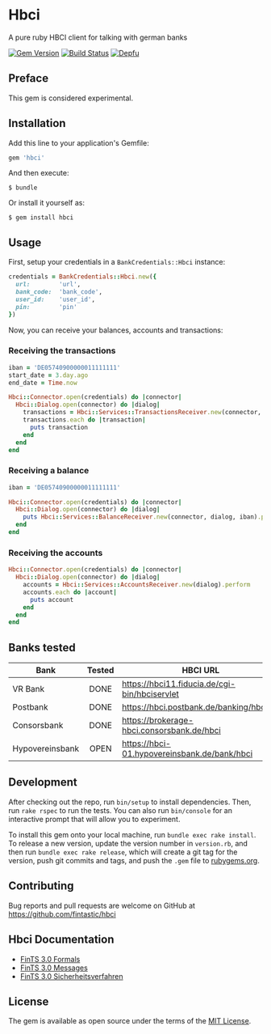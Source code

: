 # Hbci

A pure ruby HBCI client for talking with german banks

[![Gem Version](https://badge.fury.io/rb/hbci.svg)](https://badge.fury.io/rb/hbci)
[![Build Status](https://travis-ci.org/fintastic/hbci.svg?branch=master)](https://travis-ci.org/fintastic/hbci)
[![Depfu](https://badges.depfu.com/badges/9be5e8286939565cd257add25432b1a8/count.svg)](https://depfu.com/github/fintastic/hbci?project=Bundler)


## Preface

This gem is considered experimental.

## Installation

Add this line to your application's Gemfile:

```ruby
gem 'hbci'
```

And then execute:

    $ bundle

Or install it yourself as:

    $ gem install hbci

## Usage

First, setup your credentials in a `BankCredentials::Hbci` instance:
```ruby
credentials = BankCredentials::Hbci.new({
  url:        'url',
  bank_code:  'bank_code',
  user_id:    'user_id',
  pin:        'pin'
})
```

Now, you can receive your balances, accounts and transactions:

### Receiving the transactions

```ruby
iban = 'DE05740900000011111111'
start_date = 3.day.ago
end_date = Time.now

Hbci::Connector.open(credentials) do |connector|
  Hbci::Dialog.open(connector) do |dialog|
    transactions = Hbci::Services::TransactionsReceiver.new(connector, dialog, iban).perform(start_date, end_date)
    transactions.each do |transaction|
      puts transaction
    end
  end
end
```

### Receiving a balance

```ruby
iban = 'DE05740900000011111111'

Hbci::Connector.open(credentials) do |connector|
  Hbci::Dialog.open(connector) do |dialog|
    puts Hbci::Services::BalanceReceiver.new(connector, dialog, iban).perform
  end
end
```

### Receiving the accounts

```ruby
Hbci::Connector.open(credentials) do |connector|
  Hbci::Dialog.open(connector) do |dialog|
    accounts = Hbci::Services::AccountsReceiver.new(dialog).perform
    accounts.each do |account|
      puts account
    end
  end
end

```
## Banks tested 

| Bank            | Tested  | HBCI URL                                      |
| --------------- |:-------:| ----------------------------------------------|
| VR Bank         | DONE    | https://hbci11.fiducia.de/cgi-bin/hbciservlet |
| Postbank        | DONE    | https://hbci.postbank.de/banking/hbci.do      |
| Consorsbank     | DONE    | https://brokerage-hbci.consorsbank.de/hbci    |
| Hypovereinsbank | OPEN    | https://hbci-01.hypovereinsbank.de/bank/hbci  |                                             |

## Development

After checking out the repo, run `bin/setup` to install dependencies. Then, run `rake rspec` to run the tests. You can also run `bin/console` for an interactive prompt that will allow you to experiment.

To install this gem onto your local machine, run `bundle exec rake install`. To release a new version, update the version number in `version.rb`, and then run `bundle exec rake release`, which will create a git tag for the version, push git commits and tags, and push the `.gem` file to [rubygems.org](https://rubygems.org).

## Contributing

Bug reports and pull requests are welcome on GitHub at https://github.com/fintastic/hbci


## Hbci Documentation

* [FinTS 3.0 Formals](http://www.hbci-zka.de/dokumente/spezifikation_deutsch/fintsv3/FinTS_3.0_Formals_2017-10-06_final_version.pdf)
* [FinTS 3.0 Messages](https://www.hbci-zka.de/dokumente/spezifikation_deutsch/fintsv3/FinTS_3.0_Messages_Geschaeftsvorfaelle_2015-08-07_final_version.pdf)
* [FinTS 3.0 Sicherheitsverfahren](https://www.hbci-zka.de/dokumente/spezifikation_deutsch/fintsv3/FinTS_3.0_Security_Sicherheitsverfahren_HBCI_Rel_20130718_final_version.pdf)

## License

The gem is available as open source under the terms of the [MIT License](http://opensource.org/licenses/MIT).
